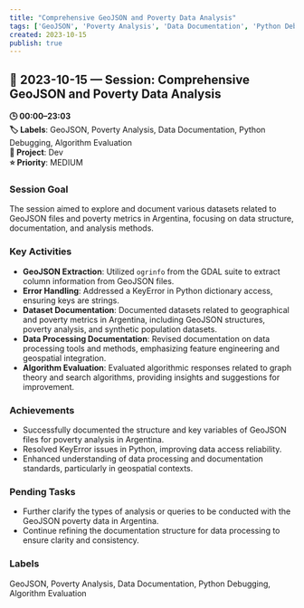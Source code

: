 ```yaml
---
title: "Comprehensive GeoJSON and Poverty Data Analysis"
tags: ['GeoJSON', 'Poverty Analysis', 'Data Documentation', 'Python Debugging', 'Algorithm Evaluation']
created: 2023-10-15
publish: true
---
```


## 📅 2023-10-15 — Session: Comprehensive GeoJSON and Poverty Data Analysis

**🕒 00:00–23:03**  
**🏷️ Labels**: GeoJSON, Poverty Analysis, Data Documentation, Python Debugging, Algorithm Evaluation  
**📂 Project**: Dev  
**⭐ Priority**: MEDIUM  


### Session Goal
The session aimed to explore and document various datasets related to GeoJSON files and poverty metrics in Argentina, focusing on data structure, documentation, and analysis methods.

### Key Activities
- **GeoJSON Extraction**: Utilized `ogrinfo` from the GDAL suite to extract column information from GeoJSON files.
- **Error Handling**: Addressed a KeyError in Python dictionary access, ensuring keys are strings.
- **Dataset Documentation**: Documented datasets related to geographical and poverty metrics in Argentina, including GeoJSON structures, poverty analysis, and synthetic population datasets.
- **Data Processing Documentation**: Revised documentation on data processing tools and methods, emphasizing feature engineering and geospatial integration.
- **Algorithm Evaluation**: Evaluated algorithmic responses related to graph theory and search algorithms, providing insights and suggestions for improvement.

### Achievements
- Successfully documented the structure and key variables of GeoJSON files for poverty analysis in Argentina.
- Resolved KeyError issues in Python, improving data access reliability.
- Enhanced understanding of data processing and documentation standards, particularly in geospatial contexts.

### Pending Tasks
- Further clarify the types of analysis or queries to be conducted with the GeoJSON poverty data in Argentina.
- Continue refining the documentation structure for data processing to ensure clarity and consistency.

### Labels
GeoJSON, Poverty Analysis, Data Documentation, Python Debugging, Algorithm Evaluation
